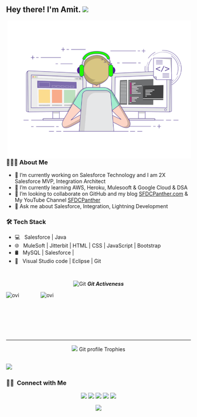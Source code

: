 <h2> Hey there! I'm Amit. <img src="https://github.com/souvikguria98/souvikguria98/blob/master/Hi.gif" width="25"></h2>
<img align="right" alt="GIF" src="https://raw.githubusercontent.com/devSouvik/devSouvik/master/gif3.gif" width="500"/>

<h3> 👨🏻‍💻 About Me </h3>

<!--
**amitastreait/amitastreait** is a ✨ _special_ ✨ repository because its `README.md` (this file) appears on your GitHub profile.
[<img src="https://github.com/amitastreait/amitastreait/blob/master/LinkedIn.png" width="30%" height="30%">](https://www.linkedin.com/in/simplyamit/)
[<img src="https://github.com/amitastreait/amitastreait/blob/master/YouTube.png" width="30%" height="30%">](http://youtube.com/c/SFDCPanther)
[<img src="https://github.com/amitastreait/amitastreait/blob/master/Visit%20Us.png" width="30%" height="30%">](https://sfdcpanther.com)

<h3> 👨🏻‍💻 About Me </h3> -->

- 🔭 I’m currently working on Salesforce Technology and I am 2X Salesforce MVP, Integration Architect
- 🌱 I’m currently learning AWS, Heroku, Mulesooft & Google Cloud & DSA
- 👯 I’m looking to collaborate on GitHub and my blog [SFDCPanther.com](https://www.sfdcpanther.com/) & My YouTube Channel [SFDCPanther](http://youtube.com/c/SFDCPanther)
- 💬 Ask me about Salesforce, Integration, Lightning Development

<h3>🛠 Tech Stack</h3>

- 💻 &nbsp; Salesforce | Java 
- 🌐 &nbsp; MuleSoft | Jitterbit | HTML | CSS | JavaScript | Bootstrap 
- 🛢 &nbsp; MySQL | Salesforce |
- 🔧 &nbsp; Visual Studio code | Eclipse | Git

<br>

 <p align="center">
 <img src="https://media.giphy.com/media/W5eoZHPpUx9sapR0eu/giphy.gif" width="30px" alt="Git"/>&nbsp;<i><b>Git Activeness</b></i></p>
 
<p><img align="left" src="https://github-readme-stats.vercel.app/api/top-langs?username=amitastreait&show_icons=true&locale=en&layout=compact&theme=chartreuse-dark" alt="ovi" /></p>
<p>&nbsp;<img align="right" src="https://github-readme-stats.vercel.app/api?username=amitastreait&show_icons=true&locale=en&theme=chartreuse-dark" alt="ovi" width="410" /></p>
<br><br><br><br><br>

<hr>


<p align="center"><img src="https://media.giphy.com/media/QaMcXSekUWx7aogAUr/giphy.gif" width="30" />&nbsp;Git profile Trophies</p><br>
<img src="https://github-profile-trophy.vercel.app/?username=amitastreait&theme=juicyfresh&no-bg=true" />

<!-- <h3> 🤝🏻 Connect with Me </h3>

<p align="center">
&nbsp; <a href="https://twitter.com/cloudyamit" target="_blank" rel="noopener noreferrer"><img src="https://img.icons8.com/plasticine/100/000000/twitter.png" width="50" /></a>  
&nbsp; <a href="https://www.instagram.com/amitsingh__mdt/" target="_blank" rel="noopener noreferrer"><img src="https://img.icons8.com/plasticine/100/000000/instagram-new.png" width="50" /></a>  
&nbsp; <a href="https://www.linkedin.com/in/simplyamit/" target="_blank" rel="noopener noreferrer"><img src="https://img.icons8.com/plasticine/100/000000/linkedin.png" width="50" /></a>
&nbsp; <a href="mailto:sfdcpanther@gmail.com" target="_blank" rel="noopener noreferrer"><img src="https://img.icons8.com/plasticine/100/000000/gmail.png"  width="50" /></a>
</p> -->

### 🤝🏻 &nbsp;Connect with Me

<p align="center">
<a href="https://www.sfdcpanther.com"><img src="https://img.shields.io/badge/-sfdcpanther.com-3423A6?style=flat&logo=Google-Chrome&logoColor=white"/></a>
<a href="https://linkedin.com/in/simplyamit"><img src="https://img.shields.io/badge/-Amit%20Singh-0077B5?style=flat&logo=Linkedin&logoColor=white"/></a>
<a href="mailto:sfdcpanther@gmail.com"><img src="https://img.shields.io/badge/-sfdcpanther@gmail.com-D14836?style=flat&logo=Gmail&logoColor=white"/></a>
<a href="https://instagram.com/amitsingh__mdt"><img src="https://img.shields.io/badge/-@amitsingh__mdt-E4405F?style=flat&logo=Instagram&logoColor=white"/></a>
<a href="https://facebook.com/sfdcpanther"><img src="https://img.shields.io/badge/-@sfdcpanther-1877F2?style=flat&logo=Facebook&logoColor=white"/></a>
</p>

<p align="center">
<img src="https://visitor-badge.laobi.icu/badge?page_id=amitastreait" id="counter">
</p>
